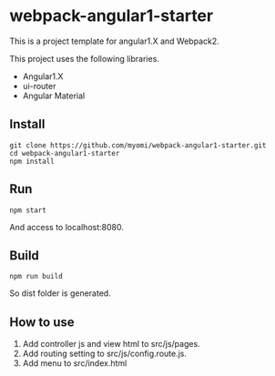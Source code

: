 # webpack-angular1-starter

This is a project template for angular1.X and Webpack2.

This project uses the following libraries.

- Angular1.X
- ui-router
- Angular Material

## Install

```
git clone https://github.com/myomi/webpack-angular1-starter.git
cd webpack-angular1-starter
npm install
```

## Run

```
npm start
```
And access to localhost:8080.

## Build

```
npm run build
```

So dist folder is generated.


## How to use

1. Add controller js and view html to src/js/pages.
2. Add routing setting to src/js/config.route.js.
3. Add menu to src/index.html